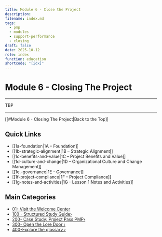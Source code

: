 ```yaml
---
title: Module 6 - Close the Project
description:
filename: index.md
tags:
  - pmp
  - modules
  - support-performance
  - closing
draft: false
date: 2025-10-12
role: index
function: education
shortcode: "[idx]"
---
```


# Module 6 - Closing The Project

---

TBP

---
[[#Module 6 - Closing The Project|Back to the Top]]
## Quick Links
- [[1a-foundation|1A – Foundation]]
- [[1b-strategic-alignment|1B – Strategic Alignment]]
- [[1c-benefits-and-value|1C – Project Benefits and Value]]
- [[1d-culture-and-change|1D – Organizational Culture and Change Management]]
- [[1e.-governance|1E - Governance]]
- [[1f-project-compliance|1F – Project Compliance]]
- [[1g-notes-and-activities|1G - Lesson 1 Notes and Activities]]

## Main Categories
- [01- Visit the Welcome Center](01-welcome/index)
- [100 - Structured Study Guide›](100-structured-study-guide/index.md)
- [200- Case Study: Project Pass PMP›](200-case-study/10-project-management-plan/index.md)
- [300- Open the Lore Door ›](300-the-lore-door/index.md)
- [400-Explore the glossary ›](40-glossary.md)
